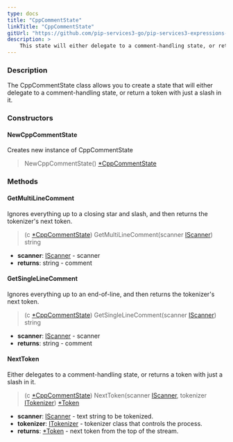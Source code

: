 ```yaml
---
type: docs
title: "CppCommentState"
linkTitle: "CppCommentState"
gitUrl: "https://github.com/pip-services3-go/pip-services3-expressions-go"
description: > 
    This state will either delegate to a comment-handling state, or return a token with just a slash in it.
---
```


### Description
The CppCommentState class allows you to create a state that will either delegate to a comment-handling state, or return a token with just a slash in it.

### Constructors

#### NewCppCommentState
Creates new instance of CppCommentState
> NewCppCommentState() [*CppCommentState]()


### Methods

#### GetMultiLineComment
Ignores everything up to a closing star and slash, and then returns the tokenizer's next token.

> (c [*CppCommentState]()) GetMultiLineComment(scanner [IScanner](../../../io/iscanner)) string

- **scanner**: [IScanner](../../../io/iscanner) - scanner
- **returns**: string - comment

#### GetSingleLineComment
Ignores everything up to an end-of-line, and then returns the tokenizer's next token.

> (c [*CppCommentState]()) GetSingleLineComment(scanner [IScanner](../../../io/iscanner)) string

- **scanner**: [IScanner](../../../io/iscanner) - scanner
- **returns**: string - comment

#### NextToken
Either delegates to a comment-handling state, or returns a token with just a slash in it.

> (c [*CppCommentState]()) NextToken(scanner [IScanner](../../../io/iscanner), tokenizer [ITokenizer](../../itokenizer)) [*Token](../../token)

- **scanner**: [IScanner](../../../io/iscanner) - text string to be tokenized.
- **tokenizer**: [ITokenizer](../../itokenizer) - tokenizer class that controls the process.
- **returns**: [*Token](../../token) - next token from the top of the stream.

